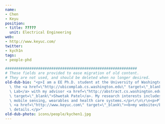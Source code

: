 ```yaml
---
name:
- Chen
- Keyu
position:
- title: ?????
  unit: Electrical Engineering
web:
- http://www.keyuc.com/
twitter:
- kych1n
tags:
- people-phd

############################################################
# These fields are provided to ease migration of old content.
# They are not used, and should be deleted when no longer desired.
old-dub-bio: "<p>I am a EE Ph.D. student at the University of Washington. I work in\
  \ the <a href=\"http://ubicomplab.cs.washington.edu\" target=\"_blank\">UbiComp\
  \ Lab</a> with my advisor <a href=\"http://abstract.cs.washington.edu/~shwetak/\"\
  \ target=\"_blank\">Shwetak Patel</a>. My research interests includes novel interaction,\
  \ mobile sensing, wearables and health care systems.</p>\r\n\r\n<p>Please visit\
  \ <a href=\"http://www.keyuc.com\" target=\"_blank\"><b>my website</b></a> for more\
  \ details.</p>"
old-dub-photo: icons/people/kychen1.jpg
---
```

